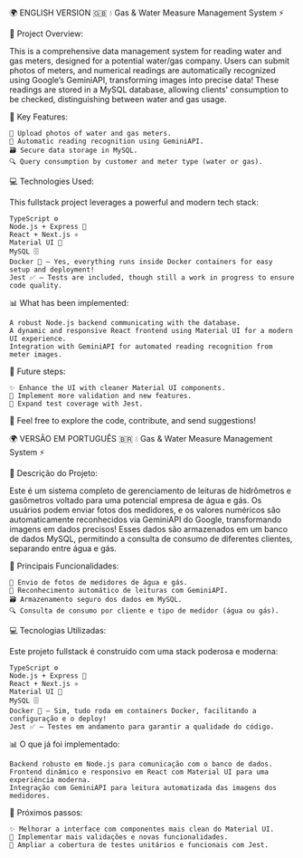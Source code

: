 🌍 ENGLISH VERSION 🇬🇧
💧 Gas & Water Measure Management System ⚡

🔧 Project Overview:

This is a comprehensive data management system for reading water and gas meters, designed for a potential water/gas company. Users can submit photos of meters, and numerical readings are automatically recognized using Google’s GeminiAPI, transforming images into precise data! These readings are stored in a MySQL database, allowing clients' consumption to be checked, distinguishing between water and gas usage.

🌟 Key Features:

    🚰 Upload photos of water and gas meters.
    🧠 Automatic reading recognition using GeminiAPI.
    🗃️ Secure data storage in MySQL.
    🔍 Query consumption by customer and meter type (water or gas).

💻 Technologies Used:

This fullstack project leverages a powerful and modern tech stack:

    TypeScript ⚙️
    Node.js + Express 🚀
    React + Next.js ⚛️
    Material UI 🎨
    MySQL 🗄️
    Docker 🐳 – Yes, everything runs inside Docker containers for easy setup and deployment!
    Jest ✅ – Tests are included, though still a work in progress to ensure code quality.

📊 What has been implemented:

    A robust Node.js backend communicating with the database.
    A dynamic and responsive React frontend using Material UI for a modern UI experience.
    Integration with GeminiAPI for automated reading recognition from meter images.

🔮 Future steps:

    ✨ Enhance the UI with cleaner Material UI components.
    🔐 Implement more validation and new features.
    🧪 Expand test coverage with Jest.

🔗 Feel free to explore the code, contribute, and send suggestions!


🌍 VERSÃO EM PORTUGUÊS 🇧🇷
💧 Gas & Water Measure Management System ⚡

🔧 Descrição do Projeto:

Este é um sistema completo de gerenciamento de leituras de hidrômetros e gasômetros voltado para uma potencial empresa de água e gás. Os usuários podem enviar fotos dos medidores, e os valores numéricos são automaticamente reconhecidos via GeminiAPI do Google, transformando imagens em dados precisos! Esses dados são armazenados em um banco de dados MySQL, permitindo a consulta de consumo de diferentes clientes, separando entre água e gás.

🌟 Principais Funcionalidades:

    🚰 Envio de fotos de medidores de água e gás.
    🧠 Reconhecimento automático de leituras com GeminiAPI.
    🗃️ Armazenamento seguro dos dados em MySQL.
    🔍 Consulta de consumo por cliente e tipo de medidor (água ou gás).

💻 Tecnologias Utilizadas:

Este projeto fullstack é construído com uma stack poderosa e moderna:

    TypeScript ⚙️
    Node.js + Express 🚀
    React + Next.js ⚛️
    Material UI 🎨
    MySQL 🗄️
    Docker 🐳 – Sim, tudo roda em containers Docker, facilitando a configuração e o deploy!
    Jest ✅ – Testes em andamento para garantir a qualidade do código.

📊 O que já foi implementado:

    Backend robusto em Node.js para comunicação com o banco de dados.
    Frontend dinâmico e responsivo em React com Material UI para uma experiência moderna.
    Integração com GeminiAPI para leitura automatizada das imagens dos medidores.

🔮 Próximos passos:

    ✨ Melhorar a interface com componentes mais clean do Material UI.
    🔐 Implementar mais validações e novas funcionalidades.
    🧪 Ampliar a cobertura de testes unitários e funcionais com Jest.

